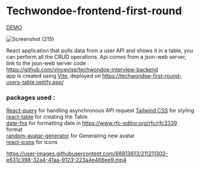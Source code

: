 # Techwondoe-frontend-first-round

<a href="https://techwondoe-first-round-users-table.netlify.app/">DEMO</a>

![Screenshot (215)](https://user-images.githubusercontent.com/88813613/211210030-4133c22b-6805-4716-babc-aee532cc35bb.png)



React application that pulls data from a user API and shows it in a table, you can perform all the CRUD operations.
Api comes from a json-web server, link to the json-web server code : https://github.com/vincevise/techwondoe-interview-backend
<br/>
app is created using <a href="https://vitejs.dev/guide/">Vite</a>,
deployed on https://techwondoe-first-round-users-table.netlify.app/

### packages used :
<a href="https://react-query-v3.tanstack.com/">React-query</a> for handling asynchronous API request
<a href="https://tailwindcss.com/docs/installation">Tailwind CSS</a> for styling
<br/>
<a href="https://react-table-v7.tanstack.com/">react-table</a> for creating the Table
<br/>
<a href="https://date-fns.org/">date-fns</a> for formatting date in https://www.rfc-editor.org/rfc/rfc3339 format
<br/>
<a href="https://getavataaars.com/">random-avatar-generator</a> for Generating new avatar
<br/>
<a href="https://react-icons.github.io/react-icons/">react-icons</a> for icons



https://user-images.githubusercontent.com/88813613/211211302-e631c398-32a4-41aa-9123-223a4e466ee9.mp4



